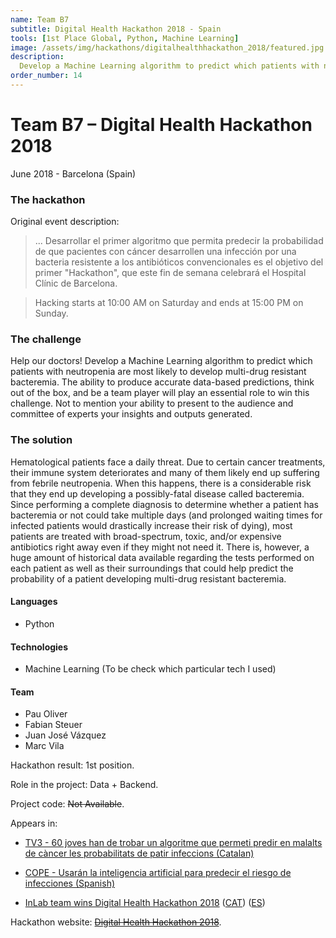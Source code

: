 ```yaml
---
name: Team B7
subtitle: Digital Health Hackathon 2018 - Spain
tools: [1st Place Global, Python, Machine Learning]
image: /assets/img/hackathons/digitalhealthhackathon_2018/featured.jpg
description:
  Develop a Machine Learning algorithm to predict which patients with neutropenia are most likely to develop multi-drug resistant bacteremia.
order_number: 14
---
```


# Team B7 – Digital Health Hackathon 2018

June 2018 - Barcelona (Spain)

### The hackathon

Original event description:

> ... Desarrollar el primer algoritmo que permita predecir la probabilidad de que pacientes con
> cáncer desarrollen una infección por una bacteria resistente a los antibióticos convencionales es
> el objetivo del primer "Hackathon", que este fin de semana celebrará el Hospital Clínic de
> Barcelona.

> Hacking starts at 10:00 AM on Saturday and ends at 15:00 PM on Sunday.

### The challenge

Help our doctors! Develop a Machine Learning algorithm to predict which patients with neutropenia
are most likely to develop multi-drug resistant bacteremia. The ability to produce accurate
data-based predictions, think out of the box, and be a team player will play an essential role to
win this challenge. Not to mention your ability to present to the audience and committee of experts
your insights and outputs generated.

### The solution

Hematological patients face a daily threat. Due to certain cancer treatments, their immune system
deteriorates and many of them likely end up suffering from febrile neutropenia. When this happens,
there is a considerable risk that they end up developing a possibly-fatal disease called bacteremia.
Since performing a complete diagnosis to determine whether a patient has bacteremia or not could
take multiple days (and prolonged waiting times for infected patients would drastically increase
their risk of dying), most patients are treated with broad-spectrum, toxic, and/or expensive
antibiotics right away even if they might not need it. There is, however, a huge amount of
historical data available regarding the tests performed on each patient as well as their
surroundings that could help predict the probability of a patient developing multi-drug resistant
bacteremia.

#### Languages

- Python

#### Technologies

- Machine Learning (To be check which particular tech I used)

#### Team

- Pau Oliver
- Fabian Steuer
- Juan José Vázquez
- Marc Vila

Hackathon result: 1st position.

Role in the project: Data + Backend.

Project code: ~~Not Available~~.

Appears in:

- [TV3 - 60 joves han de trobar un algoritme que permeti predir en malalts de càncer les probabilitats de patir infeccions (Catalan)](http://www.ccma.cat/tv3/alacarta/telenoticies-vespre/60-joves-han-de-trobar-un-algoritme-que-permeti-predir-en-malalts-de-cancer-les-probabilitats-de-patir-infeccions/video/5769579/#)

- [COPE - Usarán la inteligencia artificial para predecir el riesgo de infecciones (Spanish)](https://www.cope.es/actualidad/sociedad/noticias/usaran-inteligencia-artificial-para-predecir-riesgo-infecciones-20180601_221904)

- [InLab team wins Digital Health Hackathon 2018](https://inlab.fib.upc.edu/en/blog/inlab-team-wins-digital-health-hackathon-2018) ([CAT](https://inlab.fib.upc.edu/ca/blog/equip-inlaber-guanya-la-digital-health-hackathon-2018)) ([ES](https://inlab.fib.upc.edu/es/blog/equipo-inlaber-gana-la-digital-health-hackathon-2018))

Hackathon website: ~~[Digital Health Hackathon 2018](https://www.accenture.com/es-es/Careers/accenture-digital-health-hackathon)~~.
